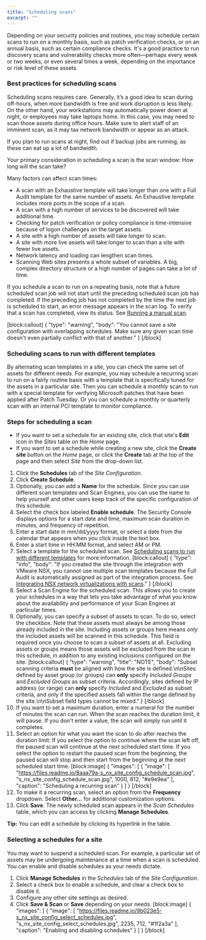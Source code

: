 ```yaml
---
title: "Scheduling scans"
excerpt: ""
---
```

Depending on your security policies and routines, you may schedule certain scans to run on a monthly basis, such as patch verification checks, or on an annual basis, such as certain compliance checks. It's a good practice to run discovery scans and vulnerability checks more often—perhaps every week or two weeks, or even several times a week, depending on the importance or risk level of these assets.

### Best practices for scheduling scans

Scheduling scans requires care. Generally, it’s a good idea to scan during off-hours, when more bandwidth is free and work disruption is less likely. On the other hand, your workstations may automatically power down at night, or employees may take laptops home. In this case, you may need to scan those assets during office hours. Make sure to alert staff of an imminent scan, as it may tax network bandwidth or appear as an attack.

If you plan to run scans at night, find out if backup jobs are running, as these can eat up a lot of bandwidth.

Your primary consideration in scheduling a scan is the scan window: How long will the scan take?

Many factors can affect scan times:

* A scan with an Exhaustive template will take longer than one with a Full Audit template for the same number of assets. An Exhaustive template includes more ports in the scope of a scan.
* A scan with a high number of services to be discovered will take additional time.
* Checking for patch verification or policy compliance is time-intensive because of logon challenges on the target assets.
* A site with a high number of assets will take longer to scan.
* A site with more live assets will take longer to scan than a site with fewer live assets.
* Network latency and loading can lengthen scan times.
* Scanning Web sites presents a whole subset of variables. A big, complex directory structure or a high number of pages can take a lot of time.

If you schedule a scan to run on a repeating basis, note that a future scheduled scan job will not start until the preceding scheduled scan job has completed. If the preceding job has not completed by the time the next job is scheduled to start, an error message appears in the scan log. To verify that a scan has completed, view its status. See [Running a manual scan](doc:running-a-manual-scan).

[block:callout]
{
  "type": "warning",
  "body": "You cannot save a site configuration with overlapping schedules. Make sure any given scan time doesn't even partially conflict with that of another."
}
[/block]
### Scheduling scans to run with different templates

By alternating scan templates in a site, you can check the same set of assets for different needs. For example, you may schedule a recurring scan to run on a fairly routine basis with a template that is specifically tuned for the assets in a particular site. Then you can schedule a monthly scan to run with a special template for verifying Microsoft patches that have been applied after Patch Tuesday. Or you can schedule a monthly or quarterly scan with an internal PCI template to monitor compliance.

### Steps for scheduling a scan

* If you want to set a schedule for an existing site, click that site's **Edit** icon in the _Sites_ table on the _Home_ page.
* If you want to set a schedule while creating a new site, click the **Create site** button on the _Home_ page, or click the **Create** tab at the top of the page and then select _Site_ from the drop-down list.


1. Click the **Schedules** tab of the _Site Configuration_.
2. Click **Create Schedule**.
3. Optionally, you can add a **Name** for the schedule. Since you can use different scan templates and Scan Engines, you can use the name to help yourself and other users keep track of the specific configuration of this schedule.
4. Select the check box labeled **Enable schedule**. The Security Console displays options for a start date and time, maximum scan duration in minutes, and frequency of repetition.
5. Enter a start date in mm/dd/yyyy format, or select a date from the calendar that appears when you click inside the text box.
6. Enter a start time in HH:MM format, and select AM or PM.
7. Select a template for the scheduled scan. See [Scheduling scans to run with different templates](doc:scheduling-scans#section-scheduling-scans-to-run-with-different-templates) for more information.
[block:callout]
{
  "type": "info",
  "body": "If you created the site through the integration with VMware NSX, you cannot use multiple scan templates because the Full Audit is automatically assigned as part of the integration process. See [Integrating NSX network virtualizations with scans](doc:integrating-nsx-network-virtualizations-with-scans)."
}
[/block]
8. Select a Scan Engine for the scheduled scan. This allows you to create your schedules in a way that lets you take advantage of what you know about the availability and performance of your Scan Engines at particular times.
9. Optionally, you can specify a subset of assets to scan. To do so, select the checkbox. Note that these assets must always be among those already included in the site. Including assets or groups here means _only_ the included assets will be scanned in this schedule. This field is required once you choose to scan a subset of assets at all. Excluding assets or groups means those assets will be excluded from the scan in this schedule, in addition to any existing inclusions configured on the site.
[block:callout]
{
  "type": "warning",
  "title": "NOTE",
  "body": "Subset scanning criteria **must** be aligned with how the site is defined.\n\nSites defined by asset group (or groups) can **only** specify _Included Groups_ and _Excluded Groups_ as subset criteria.  Accordingly, sites defined by IP address (or range) can **only** specify _Included_ and _Excluded_ as subset criteria, and only if the specified assets fall within the range defined by the site.\n\nSubset field types cannot be mixed."
}
[/block]
10. If you want to set a maximum duration, enter a numeral for the number of minutes the scan can run. When the scan reaches the duration limit, it will pause. If you don't enter a value, the scan will simply run until it completes.
11. Select an option for what you want the scan to do after reaches the duration limit:
If you select the option to continue where the scan left off, the paused scan will continue at the next scheduled start time.
If you select the option to restart the paused scan from the beginning, the paused scan will stop and then start from the beginning at the next scheduled start time.
[block:image]
{
  "images": [
    {
      "image": [
        "https://files.readme.io/8aaa79a-s_nx_site_config_schedule_scan.jpg",
        "s_nx_site_config_schedule_scan.jpg",
        1000,
        812,
        "#e9e9ea"
      ],
      "caption": "Scheduling a recurring scan"
    }
  ]
}
[/block]
12. To make it a recurring scan, select an option from the **Frequency** dropdown.  Select **Other…** for additional customization options.
13. Click **Save**.
The newly scheduled scan appears in the _Scan Schedules_ table, which you can access by clicking **Manage Schedules**.

**Tip:** You can edit a schedule by clicking its hyperlink in the table.

### Selecting a schedules for a site

You may want to suspend a scheduled scan. For example, a particular set of assets may be undergoing maintenance at a time when a scan is scheduled. You can enable and disable schedules as your needs dictate.

1. Click **Manage Schedules** in the _Schedules_ tab of the _Site Configuration_.
2. Select a check box to enable a schedule, and clear a check box to disable it.
3. Configure any other site settings as desired.
4. Click **Save & Scan** or **Save** depending on your needs.
[block:image]
{
  "images": [
    {
      "image": [
        "https://files.readme.io/9b023e5-s_nx_site_config_select_schedules.jpg",
        "s_nx_site_config_select_schedules.jpg",
        2235,
        712,
        "#1f2a3a"
      ],
      "caption": "Enabling and disabling schedules"
    }
  ]
}
[/block]